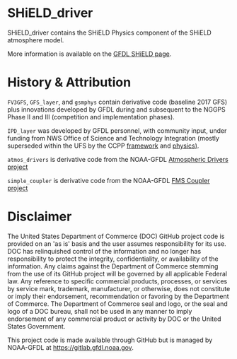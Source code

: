 # SHiELD_driver

SHiELD_driver contains the SHiELD Physics component of the SHiELD atmosphere model.

More information is available on the [GFDL SHiELD page](https://www.gfdl.noaa.gov/shield/).

# History & Attribution

```FV3GFS```, ```GFS_layer```, and ```gsmphys``` contain derivative code (baseline 2017 GFS) plus innovations developed by GFDL during and subsequent to the NGGPS Phase II and III (competition and implementation phases).

```IPD_layer``` was developed by GFDL personnel, with community input, under funding from NWS Office of Science and Technology Integration (mostly superseded within the UFS by the CCPP [framework](https://github.com/NCAR/ccpp-framework) and [physics)](https://github.com/NCAR/ccpp-physics).

```atmos_drivers``` is derivative code from the NOAA-GFDL [Atmospheric Drivers project](https://github.com/NOAA-GFDL/atmos_drivers)

```simple_coupler``` is derivative code from the NOAA-GFDL [FMS Coupler project](https://github.com/NOAA-GFDL/FMSCoupler)

# Disclaimer

The United States Department of Commerce (DOC) GitHub project code is provided
on an 'as is' basis and the user assumes responsibility for its use. DOC has
relinquished control of the information and no longer has responsibility to
protect the integrity, confidentiality, or availability of the information. Any
claims against the Department of Commerce stemming from the use of its GitHub
project will be governed by all applicable Federal law. Any reference to
specific commercial products, processes, or services by service mark,
trademark, manufacturer, or otherwise, does not constitute or imply their
endorsement, recommendation or favoring by the Department of Commerce. The
Department of Commerce seal and logo, or the seal and logo of a DOC bureau,
shall not be used in any manner to imply endorsement of any commercial product
or activity by DOC or the United States Government.

This project code is made available through GitHub but is managed by NOAA-GFDL
at https://gitlab.gfdl.noaa.gov.
